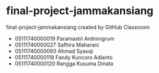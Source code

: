 # final-project-jammakansiang
final-project-jammakansiang created by GitHub Classroom

* 05111740000019 Paramastri Ardiningrum
* 05111740000027 Safhira Maharani
* 05111740000093 Ahmad Syauqi
* 05111740000118 Fandy Kuncoro Adianto
* 05111740000120 Rangga Kusuma Dinata
